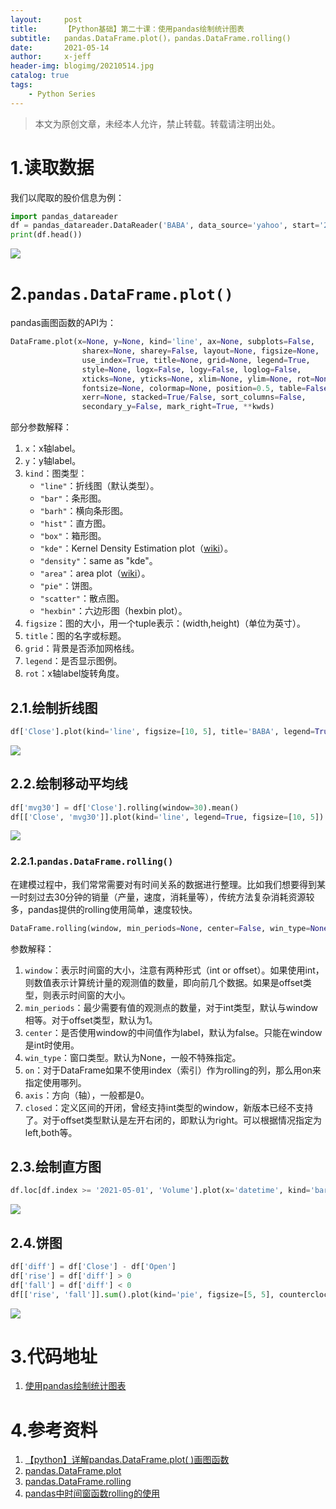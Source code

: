 ```yaml
---
layout:     post
title:      【Python基础】第二十课：使用pandas绘制统计图表
subtitle:   pandas.DataFrame.plot()，pandas.DataFrame.rolling()
date:       2021-05-14
author:     x-jeff
header-img: blogimg/20210514.jpg
catalog: true
tags:
    - Python Series
---
```

>本文为原创文章，未经本人允许，禁止转载。转载请注明出处。

# 1.读取数据

我们以爬取的股价信息为例：

```python
import pandas_datareader
df = pandas_datareader.DataReader('BABA', data_source='yahoo', start='2020-05-01')
print(df.head())
```

![](https://xjeffblogimg.oss-cn-beijing.aliyuncs.com/BLOGIMG/BlogImage/PythonSeries/Lesson20/20x1.png)

# 2.`pandas.DataFrame.plot()`

pandas画图函数的API为：

```python
DataFrame.plot(x=None, y=None, kind='line', ax=None, subplots=False, 
                sharex=None, sharey=False, layout=None, figsize=None, 
                use_index=True, title=None, grid=None, legend=True, 
                style=None, logx=False, logy=False, loglog=False, 
                xticks=None, yticks=None, xlim=None, ylim=None, rot=None, 
                fontsize=None, colormap=None, position=0.5, table=False, yerr=None, 
                xerr=None, stacked=True/False, sort_columns=False, 
                secondary_y=False, mark_right=True, **kwds)
```

部分参数解释：

1. `x`：x轴label。
2. `y`：y轴label。
3. `kind`：图类型：
	* `"line"`：折线图（默认类型）。
	* `"bar"`：条形图。
	* `"barh"`：横向条形图。
	* `"hist"`：直方图。
	* `"box"`：箱形图。
	* `"kde"`：Kernel Density Estimation plot（[wiki](https://en.wikipedia.org/wiki/Kernel_density_estimation)）。
	* `"density"`：same as "kde"。
	* `"area"`：area plot（[wiki](https://en.wikipedia.org/wiki/Area_chart)）。
	* `"pie"`：饼图。
	* `"scatter"`：散点图。
	* `"hexbin"`：六边形图（hexbin plot）。
4. `figsize`：图的大小，用一个tuple表示：(width,height)（单位为英寸）。
5. `title`：图的名字或标题。
6. `grid`：背景是否添加网格线。
7. `legend`：是否显示图例。
8. `rot`：x轴label旋转角度。

## 2.1.绘制折线图

```python
df['Close'].plot(kind='line', figsize=[10, 5], title='BABA', legend=True, grid=True)
```

![](https://xjeffblogimg.oss-cn-beijing.aliyuncs.com/BLOGIMG/BlogImage/PythonSeries/Lesson20/20x2.png)

## 2.2.绘制移动平均线

```python
df['mvg30'] = df['Close'].rolling(window=30).mean()
df[['Close', 'mvg30']].plot(kind='line', legend=True, figsize=[10, 5])
```

![](https://xjeffblogimg.oss-cn-beijing.aliyuncs.com/BLOGIMG/BlogImage/PythonSeries/Lesson20/20x3.png)

### 2.2.1.`pandas.DataFrame.rolling()`

在建模过程中，我们常常需要对有时间关系的数据进行整理。比如我们想要得到某一时刻过去30分钟的销量（产量，速度，消耗量等），传统方法复杂消耗资源较多，pandas提供的rolling使用简单，速度较快。

```python
DataFrame.rolling(window, min_periods=None, center=False, win_type=None, on=None, axis=0, closed=None)
```

参数解释：

1. `window`：表示时间窗的大小，注意有两种形式（int or offset）。如果使用int，则数值表示计算统计量的观测值的数量，即向前几个数据。如果是offset类型，则表示时间窗的大小。
2. `min_periods`：最少需要有值的观测点的数量，对于int类型，默认与window相等。对于offset类型，默认为1。
3. `center`：是否使用window的中间值作为label，默认为false。只能在window是int时使用。
4. `win_type`：窗口类型。默认为None，一般不特殊指定。
5. `on`：对于DataFrame如果不使用index（索引）作为rolling的列，那么用on来指定使用哪列。
6. `axis`：方向（轴），一般都是0。
7. `closed`：定义区间的开闭，曾经支持int类型的window，新版本已经不支持了。对于offset类型默认是左开右闭的，即默认为right。可以根据情况指定为left,both等。

## 2.3.绘制直方图

```python
df.loc[df.index >= '2021-05-01', 'Volume'].plot(x='datetime', kind='bar', figsize=[10, 5], title='BABA', legend=True)
```

![](https://xjeffblogimg.oss-cn-beijing.aliyuncs.com/BLOGIMG/BlogImage/PythonSeries/Lesson20/20x4.png)

## 2.4.饼图

```python
df['diff'] = df['Close'] - df['Open']
df['rise'] = df['diff'] > 0
df['fall'] = df['diff'] < 0
df[['rise', 'fall']].sum().plot(kind='pie', figsize=[5, 5], counterclock=True, startangle=90, legend=True)
```

![](https://xjeffblogimg.oss-cn-beijing.aliyuncs.com/BLOGIMG/BlogImage/PythonSeries/Lesson20/20x5.png)

# 3.代码地址

1. [使用pandas绘制统计图表](https://github.com/x-jeff/Python_Code_Demo/tree/master/Demo20)

# 4.参考资料

1. [【python】详解pandas.DataFrame.plot( )画图函数](https://blog.csdn.net/brucewong0516/article/details/80524442)
2. [pandas.DataFrame.plot](https://pandas.pydata.org/docs/reference/api/pandas.DataFrame.plot.html)
3. [pandas.DataFrame.rolling](https://pandas.pydata.org/docs/reference/api/pandas.DataFrame.rolling.html)
4. [pandas中时间窗函数rolling的使用](https://blog.csdn.net/wj1066/article/details/78853717)